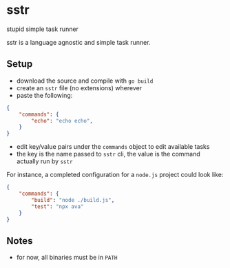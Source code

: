 # sstr

stupid simple task runner

sstr is a language agnostic and simple task runner.

## Setup

+ download the source and compile with `go build`
+ create an `sstr` file (no extensions) wherever
+ paste the following:

```json
{
    "commands": {
        "echo": "echo echo",
    }
}
```

+ edit key/value pairs under the `commands` object to edit available tasks
+ the key is the name passed to `sstr` cli, the value is the command actually run by `sstr`

For instance, a completed configuration for a `node.js` project could look like:

```json
{
    "commands": {
        "build": "node ./build.js",
        "test": "npx ava"
    }
}
```

## Notes

+ for now, all binaries must be in `PATH`
